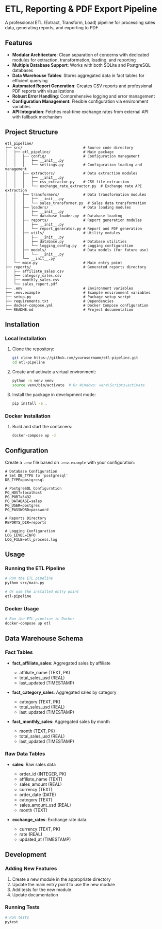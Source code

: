 # ETL, Reporting & PDF Export Pipeline

A professional ETL (Extract, Transform, Load) pipeline for processing sales data, generating reports, and exporting to PDF.

## Features

- **Modular Architecture**: Clean separation of concerns with dedicated modules for extraction, transformation, loading, and reporting
- **Multiple Database Support**: Works with both SQLite and PostgreSQL databases
- **Data Warehouse Tables**: Stores aggregated data in fact tables for efficient querying
- **Automated Report Generation**: Creates CSV reports and professional PDF reports with visualizations
- **Robust Error Handling**: Comprehensive logging and error management
- **Configuration Management**: Flexible configuration via environment variables
- **API Integration**: Fetches real-time exchange rates from external API with fallback mechanism

## Project Structure

```
etl_pipeline/
├── src/                            # Source code directory
│   ├── etl_pipeline/               # Main package
│   │   ├── config/                 # Configuration management
│   │   │   ├── __init__.py
│   │   │   └── settings.py         # Configuration loading and management
│   │   ├── extractors/             # Data extraction modules
│   │   │   ├── __init__.py
│   │   │   ├── csv_extractor.py    # CSV file extraction
│   │   │   └── exchange_rate_extractor.py  # Exchange rate API extraction
│   │   ├── transformers/           # Data transformation modules
│   │   │   ├── __init__.py
│   │   │   └── sales_transformer.py  # Sales data transformation
│   │   ├── loaders/                # Data loading modules
│   │   │   ├── __init__.py
│   │   │   └── database_loader.py  # Database loading
│   │   ├── reports/                # Report generation modules
│   │   │   ├── __init__.py
│   │   │   └── report_generator.py # Report and PDF generation
│   │   ├── utils/                  # Utility modules
│   │   │   ├── __init__.py
│   │   │   ├── database.py         # Database utilities
│   │   │   └── logging_config.py   # Logging configuration
│   │   ├── models/                 # Data models (for future use)
│   │   │   └── __init__.py
│   │   └── __init__.py
│   └── main.py                     # Main entry point
├── reports/                        # Generated reports directory
│   ├── affiliate_sales.csv
│   ├── category_sales.csv
│   ├── monthly_sales.csv
│   └── sales_report.pdf
├── .env                            # Environment variables
├── .env.example                    # Example environment variables
├── setup.py                        # Package setup script
├── requirements.txt                # Dependencies
├── docker-compose.yml              # Docker Compose configuration
└── README.md                       # Project documentation
```

## Installation

### Local Installation

1. Clone the repository:
   ```bash
   git clone https://github.com/yourusername/etl-pipeline.git
   cd etl-pipeline
   ```

2. Create and activate a virtual environment:
   ```bash
   python -m venv venv
   source venv/bin/activate  # On Windows: venv\Scripts\activate
   ```

3. Install the package in development mode:
   ```bash
   pip install -e .
   ```

### Docker Installation

1. Build and start the containers:
   ```bash
   docker-compose up -d
   ```

## Configuration

Create a `.env` file based on `.env.example` with your configuration:

```
# Database Configuration
# Set DB_TYPE to 'postgresql'
DB_TYPE=postgresql

# PostgreSQL Configuration
PG_HOST=localhost
PG_PORT=5432
PG_DATABASE=sales
PG_USER=postgres
PG_PASSWORD=password

# Reports Directory
REPORTS_DIR=reports

# Logging Configuration
LOG_LEVEL=INFO
LOG_FILE=etl_process.log
```

## Usage

### Running the ETL Pipeline

```bash
# Run the ETL pipeline
python src/main.py

# Or use the installed entry point
etl-pipeline
```

### Docker Usage

```bash
# Run the ETL pipeline in Docker
docker-compose up etl
```

## Data Warehouse Schema

### Fact Tables

- **fact_affiliate_sales**: Aggregated sales by affiliate
  - affiliate_name (TEXT, PK)
  - total_sales_usd (REAL)
  - last_updated (TIMESTAMP)

- **fact_category_sales**: Aggregated sales by category
  - category (TEXT, PK)
  - total_sales_usd (REAL)
  - last_updated (TIMESTAMP)

- **fact_monthly_sales**: Aggregated sales by month
  - month (TEXT, PK)
  - total_sales_usd (REAL)
  - last_updated (TIMESTAMP)

### Raw Data Tables

- **sales**: Raw sales data
  - order_id (INTEGER, PK)
  - affiliate_name (TEXT)
  - sales_amount (REAL)
  - currency (TEXT)
  - order_date (DATE)
  - category (TEXT)
  - sales_amount_usd (REAL)
  - month (TEXT)

- **exchange_rates**: Exchange rate data
  - currency (TEXT, PK)
  - rate (REAL)
  - updated_at (TIMESTAMP)

## Development

### Adding New Features

1. Create a new module in the appropriate directory
2. Update the main entry point to use the new module
3. Add tests for the new module
4. Update documentation

### Running Tests

```bash
# Run tests
pytest
```